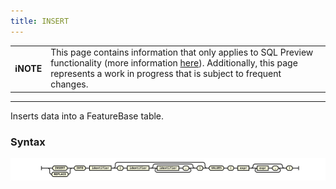 ```yaml
---
title: INSERT
---
```


| | |
|-|-|
| **ℹ️NOTE** | This page contains information that only applies to SQL Preview functionality (more information [here](/data-querying/sql/sql-preview)). Additionally, this page represents a work in progress that is subject to frequent changes. |

---


Inserts data into a FeatureBase table.

### Syntax

![expr](/img/sql/insert_stmt.svg)

